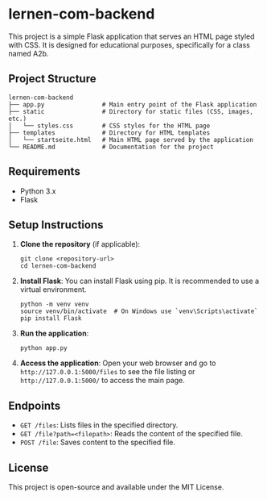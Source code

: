 # lernen-com-backend

This project is a simple Flask application that serves an HTML page styled with CSS. It is designed for educational purposes, specifically for a class named A2b.

## Project Structure

```
lernen-com-backend
├── app.py                # Main entry point of the Flask application
├── static                # Directory for static files (CSS, images, etc.)
│   └── styles.css        # CSS styles for the HTML page
├── templates             # Directory for HTML templates
│   └── startseite.html   # Main HTML page served by the application
└── README.md             # Documentation for the project
```

## Requirements

- Python 3.x
- Flask

## Setup Instructions

1. **Clone the repository** (if applicable):
   ```
   git clone <repository-url>
   cd lernen-com-backend
   ```

2. **Install Flask**:
   You can install Flask using pip. It is recommended to use a virtual environment.
   ```
   python -m venv venv
   source venv/bin/activate  # On Windows use `venv\Scripts\activate`
   pip install Flask
   ```

3. **Run the application**:
   ```
   python app.py
   ```

4. **Access the application**:
   Open your web browser and go to `http://127.0.0.1:5000/files` to see the file listing or `http://127.0.0.1:5000/` to access the main page.

## Endpoints

- `GET /files`: Lists files in the specified directory.
- `GET /file?path=<filepath>`: Reads the content of the specified file.
- `POST /file`: Saves content to the specified file.

## License

This project is open-source and available under the MIT License.